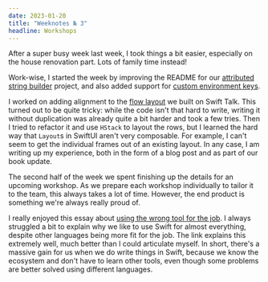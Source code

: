 ```yaml
---
date: 2023-01-20
title: "Weeknotes № 3"
headline: Workshops
---
```


After a super busy week last week, I took things a bit easier, especially on the house renovation part. Lots of family time instead!

Work-wise, I started the week by improving the README for our [attributed string builder](https://github.com/objcio/attributed-string-builder) project, and also added support for [custom environment keys](https://github.com/objcio/attributed-string-builder/blob/main/Sources/Tests/Environment.swift).

I worked on adding alignment to the [flow layout](https://talk.objc.io/episodes/S01E308-the-layout-protocol) we built on Swift Talk. This turned out to be quite tricky: while the code isn't that hard to write, writing it without duplication was already quite a bit harder and took a few tries. Then I tried to refactor it and use `HStack` to layout the rows, but I learned the hard way that `Layout`s in SwiftUI aren't very composable. For example, I can't seem to get the individual frames out of an existing layout. In any case, I am writing up my experience, both in the form of a blog post and as part of our book update.

The second half of the week we spent finishing up the details for an upcoming workshop. As we prepare each workshop individually to tailor it to the team, this always takes a lot of time. However, the end product is something we're always really proud of.

I really enjoyed this essay about [using the wrong tool for the job](https://buttondown.email/hillelwayne/archive/use-the-wrong-tool-for-the-job/). I always struggled a bit to explain why we like to use Swift for almost everything, despite other languages being more fit for the job. The link explains this extremely well, much better than I could articulate myself. In short, there's a massive gain for us when we do write things in Swift, because we know the ecosystem and don't have to learn other tools, even though some problems are better solved using different languages.
